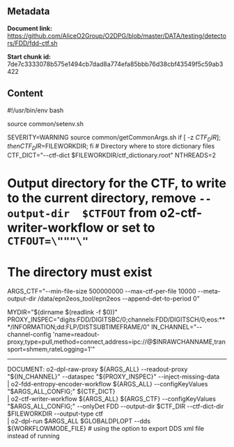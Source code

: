 ## Metadata

**Document link:** https://github.com/AliceO2Group/O2DPG/blob/master/DATA/testing/detectors/FDD/fdd-ctf.sh

**Start chunk id:** 7de7c3333078b575e1494cb7dad8a774efa85bbb76d38cbf43549f5c59ab3422

## Content

#!/usr/bin/env bash

source common/setenv.sh

SEVERITY=WARNING
source common/getCommonArgs.sh
if [ -z $CTF_DIR ]; then CTF_DIR=$FILEWORKDIR; fi        # Directory where to store dictionary files
CTF_DICT="--ctf-dict $FILEWORKDIR/ctf_dictionary.root"
NTHREADS=2
# Output directory for the CTF, to write to the current directory, remove `--output-dir  $CTFOUT` from o2-ctf-writer-workflow or set to `CTFOUT=\"""\"`
# The directory must exist
ARGS_CTF="--min-file-size 500000000  --max-ctf-per-file 10000 --meta-output-dir /data/epn2eos_tool/epn2eos --append-det-to-period 0"

MYDIR="$(dirname $(readlink -f $0))"
PROXY_INSPEC="digits:FDD/DIGITSBC/0;channels:FDD/DIGITSCH/0;eos:***/INFORMATION;dd:FLP/DISTSUBTIMEFRAME/0"
IN_CHANNEL="--channel-config 'name=readout-proxy,type=pull,method=connect,address=ipc://@$INRAWCHANNAME,transport=shmem,rateLogging=1'"

---

DOCUMENT:
    o2-dpl-raw-proxy ${ARGS_ALL} --readout-proxy "${IN_CHANNEL}" --dataspec "${PROXY_INSPEC}" --inject-missing-data \
| o2-fdd-entropy-encoder-workflow ${ARGS_ALL} --configKeyValues "$ARGS_ALL_CONFIG;" ${CTF_DICT} \
| o2-ctf-writer-workflow ${ARGS_ALL} ${ARGS_CTF} --configKeyValues "$ARGS_ALL_CONFIG;" --onlyDet FDD --output-dir $CTF_DIR --ctf-dict-dir $FILEWORKDIR --output-type ctf \
| o2-dpl-run $ARGS_ALL $GLOBALDPLOPT --dds ${WORKFLOWMODE_FILE} # using the option to export DDS xml file instead of running
